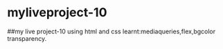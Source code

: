 # myliveproject-10
##my live project-10 using html and css
learnt:mediaqueries,flex,bgcolor transparency.
